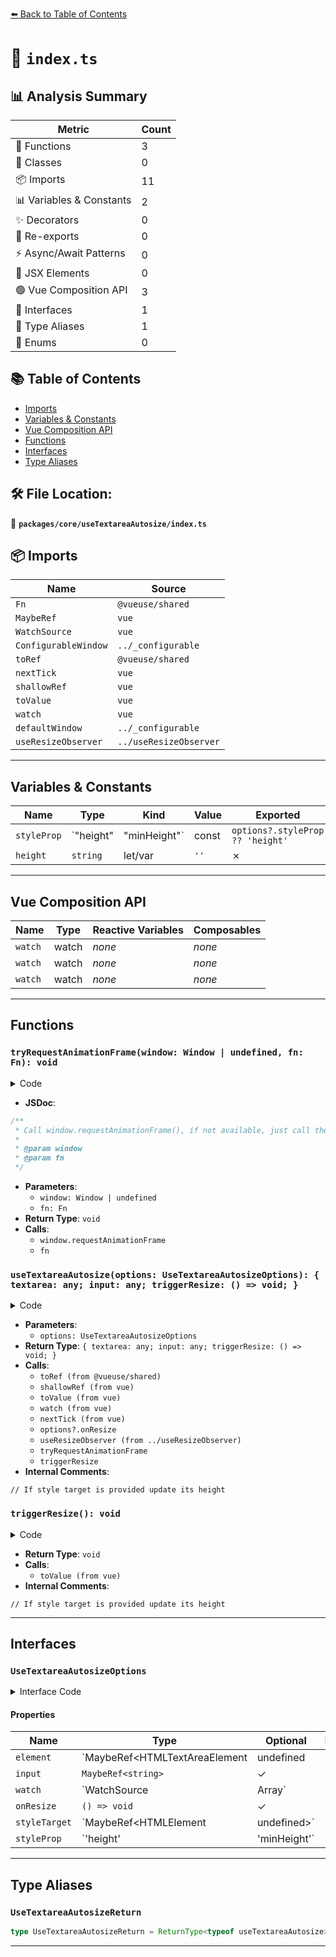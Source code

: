 [⬅️ Back to Table of Contents](../../../index.md)

# 📄 `index.ts`

## 📊 Analysis Summary

| Metric | Count |
|--------|-------|
| 🔧 Functions | 3 |
| 🧱 Classes | 0 |
| 📦 Imports | 11 |
| 📊 Variables & Constants | 2 |
| ✨ Decorators | 0 |
| 🔄 Re-exports | 0 |
| ⚡ Async/Await Patterns | 0 |
| 💠 JSX Elements | 0 |
| 🟢 Vue Composition API | 3 |
| 📐 Interfaces | 1 |
| 📑 Type Aliases | 1 |
| 🎯 Enums | 0 |

## 📚 Table of Contents

- [Imports](#imports)
- [Variables & Constants](#variables-constants)
- [Vue Composition API](#vue-composition-api)
- [Functions](#functions)
- [Interfaces](#interfaces)
- [Type Aliases](#type-aliases)

## 🛠️ File Location:
📂 **`packages/core/useTextareaAutosize/index.ts`**

## 📦 Imports

| Name | Source |
|------|--------|
| `Fn` | `@vueuse/shared` |
| `MaybeRef` | `vue` |
| `WatchSource` | `vue` |
| `ConfigurableWindow` | `../_configurable` |
| `toRef` | `@vueuse/shared` |
| `nextTick` | `vue` |
| `shallowRef` | `vue` |
| `toValue` | `vue` |
| `watch` | `vue` |
| `defaultWindow` | `../_configurable` |
| `useResizeObserver` | `../useResizeObserver` |


---

## Variables & Constants

| Name | Type | Kind | Value | Exported |
|------|------|------|-------|----------|
| `styleProp` | `"height" | "minHeight"` | const | `options?.styleProp ?? 'height'` | ✗ |
| `height` | `string` | let/var | `''` | ✗ |


---

## Vue Composition API

| Name | Type | Reactive Variables | Composables |
|------|------|-------------------|-------------|
| `watch` | watch | *none* | *none* |
| `watch` | watch | *none* | *none* |
| `watch` | watch | *none* | *none* |


---

## Functions

### `tryRequestAnimationFrame(window: Window | undefined, fn: Fn): void`

<details><summary>Code</summary>

```ts
function tryRequestAnimationFrame(
  window: Window | undefined = defaultWindow,
  fn: Fn,
) {
  if (window && typeof window.requestAnimationFrame === 'function') {
    window.requestAnimationFrame(fn)
  }
  else {
    fn()
  }
}
```
</details>

- **JSDoc**:
```ts
/**
 * Call window.requestAnimationFrame(), if not available, just call the function
 *
 * @param window
 * @param fn
 */
```

- **Parameters**:
  - `window: Window | undefined`
  - `fn: Fn`
- **Return Type**: `void`
- **Calls**:
  - `window.requestAnimationFrame`
  - `fn`
### `useTextareaAutosize(options: UseTextareaAutosizeOptions): { textarea: any; input: any; triggerResize: () => void; }`

<details><summary>Code</summary>

```ts
export function useTextareaAutosize(options: UseTextareaAutosizeOptions = {}) {
  const { window = defaultWindow } = options
  const textarea = toRef(options?.element)
  const input = toRef(options?.input ?? '')
  const styleProp = options?.styleProp ?? 'height'
  const textareaScrollHeight = shallowRef(1)
  const textareaOldWidth = shallowRef(0)

  function triggerResize() {
    if (!textarea.value)
      return

    let height = ''

    textarea.value.style[styleProp] = '1px'
    textareaScrollHeight.value = textarea.value?.scrollHeight
    const _styleTarget = toValue(options?.styleTarget)
    // If style target is provided update its height
    if (_styleTarget)
      _styleTarget.style[styleProp] = `${textareaScrollHeight.value}px`
    // else update textarea's height by updating height variable
    else
      height = `${textareaScrollHeight.value}px`

    textarea.value.style[styleProp] = height
  }

  watch([input, textarea], () => nextTick(triggerResize), { immediate: true })

  watch(textareaScrollHeight, () => options?.onResize?.())

  useResizeObserver(textarea, ([{ contentRect }]) => {
    if (textareaOldWidth.value === contentRect.width)
      return

    tryRequestAnimationFrame(window, () => {
      textareaOldWidth.value = contentRect.width
      triggerResize()
    })
  })

  if (options?.watch)
    watch(options.watch, triggerResize, { immediate: true, deep: true })

  return {
    textarea,
    input,
    triggerResize,
  }
}
```
</details>

- **Parameters**:
  - `options: UseTextareaAutosizeOptions`
- **Return Type**: `{ textarea: any; input: any; triggerResize: () => void; }`
- **Calls**:
  - `toRef (from @vueuse/shared)`
  - `shallowRef (from vue)`
  - `toValue (from vue)`
  - `watch (from vue)`
  - `nextTick (from vue)`
  - `options?.onResize`
  - `useResizeObserver (from ../useResizeObserver)`
  - `tryRequestAnimationFrame`
  - `triggerResize`
- **Internal Comments**:
```
// If style target is provided update its height
```

### `triggerResize(): void`

<details><summary>Code</summary>

```ts
function triggerResize() {
    if (!textarea.value)
      return

    let height = ''

    textarea.value.style[styleProp] = '1px'
    textareaScrollHeight.value = textarea.value?.scrollHeight
    const _styleTarget = toValue(options?.styleTarget)
    // If style target is provided update its height
    if (_styleTarget)
      _styleTarget.style[styleProp] = `${textareaScrollHeight.value}px`
    // else update textarea's height by updating height variable
    else
      height = `${textareaScrollHeight.value}px`

    textarea.value.style[styleProp] = height
  }
```
</details>

- **Return Type**: `void`
- **Calls**:
  - `toValue (from vue)`
- **Internal Comments**:
```
// If style target is provided update its height
```


---

## Interfaces

### `UseTextareaAutosizeOptions`

<details><summary>Interface Code</summary>

```ts
export interface UseTextareaAutosizeOptions extends ConfigurableWindow {
  /** Textarea element to autosize. */
  element?: MaybeRef<HTMLTextAreaElement | undefined | null>
  /** Textarea content. */
  input?: MaybeRef<string>
  /** Watch sources that should trigger a textarea resize. */
  watch?: WatchSource | Array<WatchSource>
  /** Function called when the textarea size changes. */
  onResize?: () => void
  /** Specify style target to apply the height based on textarea content. If not provided it will use textarea it self.  */
  styleTarget?: MaybeRef<HTMLElement | undefined>
  /** Specify the style property that will be used to manipulate height. Can be `height | minHeight`. Default value is `height`. */
  styleProp?: 'height' | 'minHeight'
}
```
</details>

#### Properties

| Name | Type | Optional | Description |
|------|------|----------|-------------|
| `element` | `MaybeRef<HTMLTextAreaElement | undefined | null>` | ✓ |  |
| `input` | `MaybeRef<string>` | ✓ |  |
| `watch` | `WatchSource | Array<WatchSource>` | ✓ |  |
| `onResize` | `() => void` | ✓ |  |
| `styleTarget` | `MaybeRef<HTMLElement | undefined>` | ✓ |  |
| `styleProp` | `'height' | 'minHeight'` | ✓ |  |


---

## Type Aliases

### `UseTextareaAutosizeReturn`

```ts
type UseTextareaAutosizeReturn = ReturnType<typeof useTextareaAutosize>;
```


---